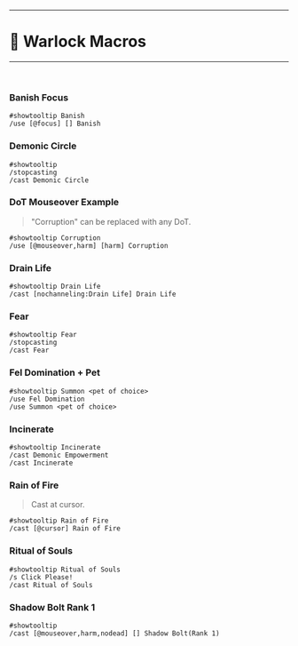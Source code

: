 
---

# 📜 Warlock Macros

---
<br>

### Banish Focus
```
#showtooltip Banish
/use [@focus] [] Banish
```

### Demonic Circle
```
#showtooltip
/stopcasting
/cast Demonic Circle
```

### DoT Mouseover Example
> "Corruption" can be replaced with any DoT.
```
#showtooltip Corruption
/use [@mouseover,harm] [harm] Corruption
```

### Drain Life
```
#showtooltip Drain Life
/cast [nochanneling:Drain Life] Drain Life
```

### Fear
```
#showtooltip Fear
/stopcasting
/cast Fear
```

### Fel Domination + Pet
```
#showtooltip Summon <pet of choice>
/use Fel Domination
/use Summon <pet of choice>
```

### Incinerate
```
#showtooltip Incinerate
/cast Demonic Empowerment
/cast Incinerate
```

### Rain of Fire
> Cast at cursor.
```
#showtooltip Rain of Fire
/cast [@cursor] Rain of Fire
```

### Ritual of Souls
```
#showtooltip Ritual of Souls
/s Click Please!
/cast Ritual of Souls
```

### Shadow Bolt Rank 1 
```
#showtooltip
/cast [@mouseover,harm,nodead] [] Shadow Bolt(Rank 1)
```